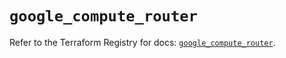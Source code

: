# `google_compute_router`

Refer to the Terraform Registry for docs: [`google_compute_router`](https://registry.terraform.io/providers/hashicorp/google/5.28.0/docs/resources/compute_router).
